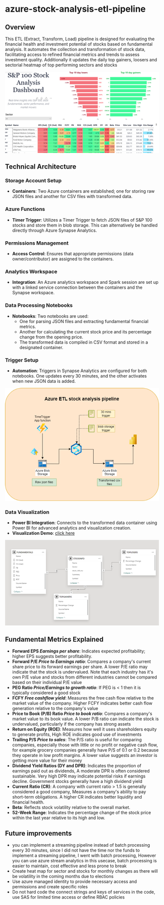 # azure-stock-analysis-etl-pipeline

## Overview
This ETL (Extract, Transform, Load) pipeline is designed for evaluating the financial health and investment potential of stocks based on fundamental analysis. It automates the collection and transformation of stock data, facilitating access to refined financial metrics and trends to assess investment quality.
Additionally it updates the daily top gainers, loosers and sectorial heatmap of top performing sectors and stocks

![alt text](https://github.com/mihirajgaonkar/azure-stock-analysis-etl-pipeline/blob/main/dashboard%20ss.png)

## Technical Architecture
### Storage Account Setup
- **Containers**: Two Azure containers are established; one for storing raw JSON files and another for CSV files with transformed data.

### Azure Functions
- **Timer Trigger**: Utilizes a Timer Trigger to fetch JSON files of S&P 100 stocks and store them in blob storage. This can alternatively be handled directly through Azure Synapse Analytics.

### Permissions Management
- **Access Control**: Ensures that appropriate permissions (data owner/contributor) are assigned to the containers.

### Analytics Workspace
- **Integration**: An Azure analytics workspace and Spark session are set up with a linked service connection between the containers and the Synapse workspace.

### Data Processing Notebooks
- **Notebooks**: Two notebooks are used:
  - One for parsing JSON files and extracting fundamental financial metrics.
  - Another for calculating the current stock price and its percentage change from the opening price.
  - The transformed data is compiled in CSV format and stored in a designated container.

### Trigger Setup
- **Automation**: Triggers in Synapse Analytics are configured for both notebooks. One updates every 30 minutes, and the other activates when new JSON data is added.

![alt text](https://github.com/mihirajgaonkar/azure-stock-analysis-etl-pipeline/blob/main/azure%20etl%20diagram.drawio.png)

### Data Visualization
- **Power BI Integration**: Connects to the transformed data container using Power BI for advanced analytics and visualization creation.
- **Visualization Demo**: [click here](https://drive.google.com/file/d/1RKv-SI0lG9h2biU72lZQkIT1JNQuqZl5/view?usp=sharing)

![alt text](https://github.com/mihirajgaonkar/azure-stock-analysis-etl-pipeline/blob/main/datamodel_powerbi.png)

## Fundamental Metrics Explained
- **Forward EPS _Earnings per share_**: Indicates expected profitability; higher EPS suggests better profitability.
- **Forward P/E _Price to Earnings ratio_**: Compares a company's current share price to its forward earnings per share. A lower P/E ratio may indicate that the stock is undervalued. Note that each industry has it's own P/E value and stocks from different industries cannot be compared based on their individual P/E value 
- **PEG Ratio _Price/Earnings to growth ratio_**: If PEG is < 1 then it is typically considered a good stock 
- **FCFY _Free cashflow yield_**: Measures the free cash flow relative to the market value of the company. Higher FCFY indicates better cash flow generation relative to the company's value
- **Price to Book (P/B) Ratio _Price to book ratio_**: Compares a company's market value to its book value. A lower P/B ratio can indicate the stock is undervalued, particularly if the company has strong assets
- **Return on Equity (ROE)**: Measures how well it uses shareholders equity to generate profits, High ROE indicates good use of investments
- **Trailing P/S _Price to sales_**: The P/S ratio is useful for comparing companies, especially those with little or no profit or negative cash flow, for example grocery companies generally have P/S of 0.1 or 0.2 because they operate in low profit margins. A lower value suggests an investor is getting more value for their money
- **Dividend Yield Ratios (DY and DPR)**: Indicates the proportion of earnings paid out as dividends, A moderate DPR is often considered sustainable. Very high DPR may indicate potential risks if earnings decline. Government stocks generally have a high dividend yield
- **Current Ratio (CR)**: A company with current ratio > 1.5 is generally considered a good company, Measures a company's ability to pay short-term obligations. A higher CR indicates better liquidity and financial health.
- **Beta**: Reflects stock volatility relative to the overall market.
- **52-Week Range**: Indicates the percentage change of the stock price within the last year relative to its high and low.

## Future improvements
- you can implement a streaming pipeline instead of batch processing every 30 minutes, since I did not have the time nor the funds to implement a streaming pipeline, I went with batch processing, However you can use azure stream analytics in this usecase, batch processing is easier to maintain, cost effective and less prone to break
- Create heat map for sector and stocks for monthly changes as there will be volatility in the coming months due to elections
- Use azure managed identity to provide necessary access and permissions and create specific roles 
- Do not hard code the connect strings and keys of services in the code, use SAS for limited time access or define RBAC policies 

